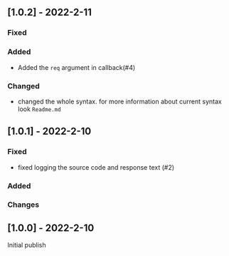 ## [1.0.2] - 2022-2-11
### Fixed
### Added
- Added the `req` argument in callback(#4)
### Changed
- changed the whole syntax. for more information about current syntax look `Readme.md`

## [1.0.1] - 2022-2-10
### Fixed
- fixed logging the source code and response text (#2)
### Added
### Changes

## [1.0.0] - 2022-2-10
Initial publish
